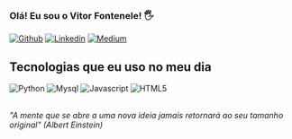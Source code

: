 ### Olá! Eu sou o Vitor Fontenele! 🖐

[![Github](https://img.shields.io/badge/GitHub-100000?style=for-the-badge&logo=github&logoColor=white)](https://github.com/vitorfontenele)
[![Linkedin](https://img.shields.io/badge/LinkedIn-0077B5?style=for-the-badge&logo=linkedin&logoColor=white)](https://www.linkedin.com/in/vitor-tavares-fontenele-458653178/)
[![Medium](https://img.shields.io/badge/Medium-12100E?style=for-the-badge&logo=medium&logoColor=white)](https://medium.com/@vitor_fontenele)

## Tecnologias que eu uso no meu dia
<div style = "display: inline_block">
 <img alt="Python" src="https://img.shields.io/badge/Python-3776AB?style=for-the-badge&logo=python&logoColor=white">
 <img alt="Mysql" src="https://img.shields.io/badge/MySQL-00000F?style=for-the-badge&logo=mysql&logoColor=white">
 <img alt="Javascript" src="https://img.shields.io/badge/JavaScript-F7DF1E?style=for-the-badge&logo=javascript&logoColor=black">
 <img alt="HTML5" src="https://img.shields.io/badge/HTML5-E34F26?style=for-the-badge&logo=html5&logoColor=white">
</div>

<br>

<i>"A mente que se abre a uma nova ideia jamais retornará ao seu tamanho original" (Albert Einstein)</i>


